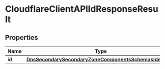 # CloudflareClientAPIIdResponseResult

## Properties
Name | Type | Description | Notes
------------ | ------------- | ------------- | -------------
**id** | [**DnsSecondarySecondaryZoneComponentsSchemasIdentifier**](DnsSecondarySecondaryZoneComponentsSchemasIdentifier.md) |  |  [optional]
